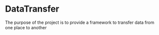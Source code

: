 # DataTransfer
The purpose of the project is to provide a framework to transfer data from one place to another
